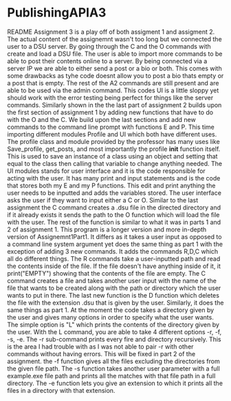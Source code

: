 # PublishingAPIA3
README
Assignment 3 is a play off of both assigment 1 and assigment 2. The actual content of the assignemnt wasn't too long but we connected the user to a DSU server. By going through the C and the 
O commands with create and load a DSU file. The user is able to import more commands to be able to post their contents online to a server. By being connected via a server IP we are able
to either send a post or a bio or both. This comes with some drawbacks as tyhe code doesnt allow you to post a bio thats empty or a post that is empty. The rest of the A2 commands are still
present and are able to be used via the admin command. This codes UI is a little sloppy yet should work with the error testing being perfect for things like the server commands. Similarly 
shown in the the last part of assignment 2 builds upon the first section of assignment 1 by adding new functions that have to do with the O and the C. 
We build upon the last sections and add new commands to the command line prompt with functions E and P. This time importing different modules Profile 
and UI which both have different uses. The profile class and module provided by the professor has many uses like Save_profile, get_posts, and most importantly the
profile __init__ function itself. This is used to save an instance of a class using an object and setting that equal to the class then calling that 
variable to change anything needed. The UI modules stands for user interface and it is the code responsible for acting with the user. It has many 
print and input statements and is the code that stores both my E and my P functions. This edit and print anything the user needs to be inputted 
and adds the variables stored. The user interface asks the user if they want to input either a C or O. Similar to the last assignment the C
command creates a .dsu file in the directed directory and if it already exists it sends the path to the O function which will load the file 
with the user. The rest of the function is similar to what it was in parts 1 and 2 of assignment 1. This program is a longer version and more in-depth version of Assignemnt1Part1. It differs as it takes a user input as opposed to a command line system argument yet does
the same thing as part 1 with the exception of adding 3 new commands. It adds the commands R,D,C which all do different things. The R commands take a user-inputted path and read the contents
inside of the file. If the file doesn't have anything inside of it, it print("EMPTY") showing that the contents of the file are empty. The C command creates a file and takes another user input
with the name of the file that wants to be created along with the path or directory which the user wants to put in there. The last new function is the D function which deletes the file with the extension
.dsu that is given by the user. Similarly, it does the same things as part 1. At the moment the code takes a directory given by the user and gives many options in order to specify what the user wants. The simple option is "L" which prints the contents of the directory 
given by the user. With the L command, you are able to take 4 different options -r, -f, -s, -e. The -r sub-command prints every fire and directory recursively. This is the area I had trouble with
as I was not able to pair -r with other commands without having errors. This will be fixed in part 2 of the assignment. the -f function gives all the files excluding the directories from the given file path.
The -s function takes another user parameter with a full example.exe file path and prints all the matches with that file path in a full directory. The -e function lets you give an extension
to which it prints all the files in a directory with that extension.
